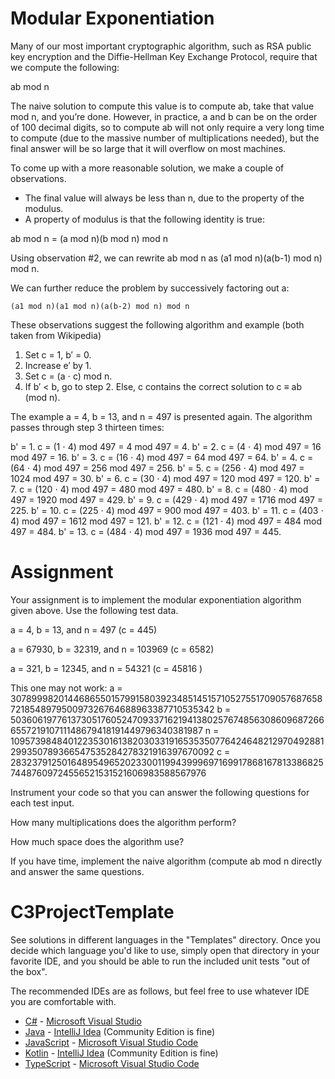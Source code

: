 # Modular Exponentiation

Many of our most important cryptographic algorithm, such as RSA public key encryption and the Diffie-Hellman Key Exchange Protocol, require that we compute the following:

ab mod n

The naive solution to compute this value is to compute ab, take that value mod n, and you’re done. However, in practice, a and b can be on the order of 100 decimal digits, so to compute ab will not only require a very long time to compute (due to the massive number of multiplications needed), but the final answer will be so large that it will overflow on most machines. 

To come up with a more reasonable solution, we make a couple of observations.

- The final value will always be less than n, due to the property of the modulus.
- A property of modulus is that the following identity is true:

ab mod n = (a mod n)(b mod n) mod n


Using observation #2, we can rewrite ab mod n as (a1 mod n)(a(b-1) mod n) mod n.

We can further reduce the problem by successively factoring out a:

	(a1 mod n)(a1 mod n)(a(b-2) mod n) mod n

These observations suggest the following algorithm and example (both taken from Wikipedia)

1. Set c = 1, b′ = 0.
2. Increase e′ by 1.
3. Set c = (a ⋅ c) mod n.
4. If b′ < b, go to step 2. Else, c contains the correct solution to c ≡ ab (mod n).

The example a = 4, b = 13, and n = 497 is presented again. The algorithm passes through step 3 thirteen times:

b' = 1. c = (1 ⋅ 4) mod 497 = 4 mod 497 = 4.
b' = 2. c = (4 ⋅ 4) mod 497 = 16 mod 497 = 16.
b' = 3. c = (16 ⋅ 4) mod 497 = 64 mod 497 = 64.
b' = 4. c = (64 ⋅ 4) mod 497 = 256 mod 497 = 256.
b' = 5. c = (256 ⋅ 4) mod 497 = 1024 mod 497 = 30.
b' = 6. c = (30 ⋅ 4) mod 497 = 120 mod 497 = 120.
b' = 7. c = (120 ⋅ 4) mod 497 = 480 mod 497 = 480.
b' = 8. c = (480 ⋅ 4) mod 497 = 1920 mod 497 = 429.
b' = 9. c = (429 ⋅ 4) mod 497 = 1716 mod 497 = 225.
b' = 10. c = (225 ⋅ 4) mod 497 = 900 mod 497 = 403.
b' = 11. c = (403 ⋅ 4) mod 497 = 1612 mod 497 = 121.
b' = 12. c = (121 ⋅ 4) mod 497 = 484 mod 497 = 484.
b' = 13. c = (484 ⋅ 4) mod 497 = 1936 mod 497 = 445.

# Assignment

Your assignment is to implement the modular exponentiation algorithm given above. Use the following test data.

a = 4, b = 13, and n = 497 (c = 445)


a = 67930, b = 32319, and n = 103969 (c = 6582)


a = 321, b = 12345, and n = 54321 (c = 45816 )


This one may not work: 
a = 3078999820144686550157991580392348514515710527551709057687658721854897950097326764688963387710535342
b = 5036061977613730517605247093371621941380257674856308609687266655721910711148679418191449796340381987
n = 1095739848401223530161382030331916535350776424648212970492881299350789366547535284278321916397670092
c = 283237912501648954965202330011994399969716991786816781338682574487609724556521531521606983588567976


 
Instrument your code so that you can answer the following questions for each test input.

How many multiplications does the algorithm perform?


How much space does the algorithm use?

If you have time, implement the naive algorithm (compute ab mod n directly and answer the same questions.

















# C3ProjectTemplate

See solutions in different languages in the "Templates" directory. Once you decide which language you'd like to use,
simply open that directory in your favorite IDE, and you should be able to run the included unit tests "out of the box".

The recommended IDEs are as follows, but feel free to use whatever IDE you are comfortable with.

-   [C#](Templates/C#) - [Microsoft Visual Studio](https://visualstudio.microsoft.com/vs/community/)
-   [Java](Templates/Java) - [IntelliJ Idea](https://www.jetbrains.com/idea/download) (Community Edition is fine)
-   [JavaScript](Templates/JavaScript) - [Microsoft Visual Studio Code](https://code.visualstudio.com/)
-   [Kotlin](Templates/Kotlin) - [IntelliJ Idea](https://www.jetbrains.com/idea/download) (Community Edition is fine)
-   [TypeScript](Templates/TypeScript) - [Microsoft Visual Studio Code](https://code.visualstudio.com/)
